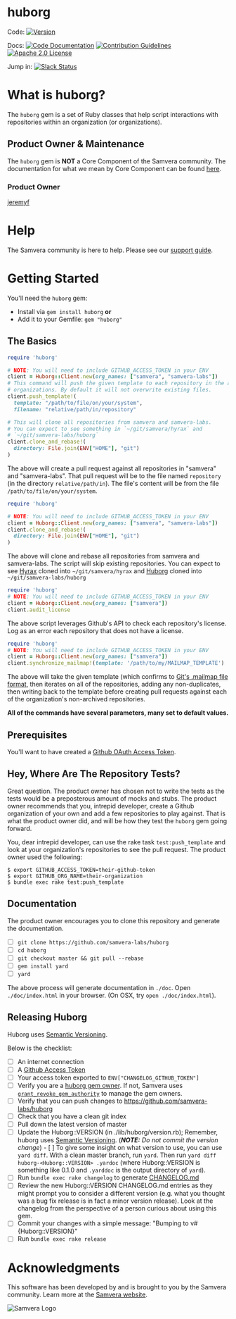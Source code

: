 # huborg

Code: [![Version](https://badge.fury.io/rb/huborg.svg)](https://rubygems.org/gems/huborg)

Docs: [![Code Documentation](https://img.shields.io/badge/CODE-Documentation-blue.svg)](https://www.rubydoc.info/gems/huborg/) [![Contribution Guidelines](http://img.shields.io/badge/CONTRIBUTING-Guidelines-blue.svg)](./CONTRIBUTING.md)
[![Apache 2.0 License](http://img.shields.io/badge/APACHE2-license-blue.svg)](./LICENSE)

Jump in: [![Slack Status](http://slack.samvera.org/badge.svg)](http://slack.samvera.org/)

# What is huborg?

The `huborg` gem is a set of Ruby classes that help script interactions with
repositories within an organization (or organizations).

## Product Owner & Maintenance

The `huborg` gem is **NOT** a Core Component of the Samvera community. The documentation for
what we mean by Core Component can be found
[here](http://samvera.github.io/core_components.html#requirements-for-a-core-component).

### Product Owner

[jeremyf](https://github.com/jeremyf)

# Help

The Samvera community is here to help. Please see our [support guide](./SUPPORT.md).

# Getting Started

You'll need the `huborg` gem:

* Install via `gem install huborg` **or**
* Add it to your Gemfile: `gem "huborg"`

## The Basics

```ruby
require 'huborg'

# NOTE: You will need to include GITHUB_ACCESS_TOKEN in your ENV
client = Huborg::Client.new(org_names: ["samvera", "samvera-labs"])
# This command will push the given template to each repository in the above
# organizations. By default it will not overwrite existing files.
client.push_template!(
  template: "/path/to/file/on/your/system",
  filename: "relative/path/in/repository"

# This will clone all repositories from samvera and samvera-labs.
# You can expect to see something in `~/git/samvera/hyrax` and
# `~/git/samvera-labs/huborg`
client.clone_and_rebase!(
  directory: File.join(ENV["HOME"], "git")
)
```

The above will create a pull request against all repositories in
"samvera" and "samvera-labs". That pull request will be to the file
named `repository` (in the directory `relative/path/in`). The file's
content will be from the file `/path/to/file/on/your/system`.

```ruby
require 'huborg'

# NOTE: You will need to include GITHUB_ACCESS_TOKEN in your ENV
client = Huborg::Client.new(org_names: ["samvera", "samvera-labs"])
client.clone_and_rebase!(
  directory: File.join(ENV["HOME"], "git")
)
```

The above will clone and rebase all repositories from samvera and
samvera-labs. The script will skip existing repositories. You can
expect to see [Hyrax](https://github.com/samvera/hyrax) cloned into
`~/git/samvera/hyrax` and [Huborg](https://github.com/samvera-labs/huborg)
cloned into `~/git/samvera-labs/huborg`

```ruby
require 'huborg'
# NOTE: You will need to include GITHUB_ACCESS_TOKEN in your ENV
client = Huborg::Client.new(org_names: ["samvera"])
client.audit_license
```

The above script leverages Github's API to check each repository's
license. Log as an error each repository that does not have a license.

```ruby
require 'huborg'
# NOTE: You will need to include GITHUB_ACCESS_TOKEN in your ENV
client = Huborg::Client.new(org_names: ["samvera"])
client.synchronize_mailmap!(template: '/path/to/my/MAILMAP_TEMPLATE')
```

The above will take the given template (which confirms to [Git's .mailmap
file format](https://www.git-scm.com/docs/git-check-mailmap), then
iterates on all of the repositories, adding any non-duplicates, then
writing back to the template before creating pull requests against
each of the organization's non-archived repositories.

**All of the commands have several parameters, many set to default values.**

## Prerequisites

You'll want to have created a [Github OAuth Access Token](https://github.com/octokit/octokit.rb#oauth-access-tokens).

## Hey, Where Are The Repository Tests?

Great question. The product owner has chosen not to write the tests as the
tests would be a preposterous amount of mocks and stubs. The product owner
recommends that you, intrepid developer, create a Github organization of your
own and add a few repositories to play against. That is what the product owner
did, and will be how they test the `huborg` gem going forward.

You, dear intrepid developer, can use the rake task `test:push_template` and
look at your organization's repositories to see the pull request. The product
owner used the following:

```console
$ export GITHUB_ACCESS_TOKEN=their-github-token
$ export GITHUB_ORG_NAME=their-organization
$ bundle exec rake test:push_template
```

## Documentation

The product owner encourages you to clone this repository and generate the
documentation.

- [ ] `git clone https://github.com/samvera-labs/huborg`
- [ ] `cd huborg`
- [ ] `git checkout master && git pull --rebase`
- [ ] `gem install yard`
- [ ] `yard`

The above process will generate documentation in `./doc`. Open `./doc/index.html`
in your browser. (On OSX, try `open ./doc/index.html`).

## Releasing Huborg

Huborg uses [Semantic Versioning](https://semver.org/).

Below is the checklist:

- [ ] An internet connection
- [ ] A [Github Access Token](https://developer.github.com/apps/building-oauth-apps/authorizing-oauth-apps/)
- [ ] Your access token exported to `ENV["CHANGELOG_GITHUB_TOKEN"]`
- [ ] Verify you are a [huborg gem owner](https://rubygems.org/gems/huborg). If not, Samvera uses
      [`grant_revoke_gem_authority`](https://github.com/samvera/maintenance/blob/master/script/grant_revoke_gem_authority.rb)
      to manage the gem owners.
- [ ] Verify that you can push changes to https://github.com/samvera-labs/huborg
- [ ] Check that you have a clean git index
- [ ] Pull down the latest version of master
- [ ] Update the Huborg::VERSION (in ./lib/huborg/version.rb); Remember, huborg
      uses [Semantic Versioning](https://semver.org). (_**NOTE:** Do not commit the version change_)
      - [ ] To give some insight on what version to use, you can use `yard diff`. With a clean master branch, run `yard`. Then run `yard diff huborg-<Huborg::VERSION> .yardoc` (where Huborg::VERSION is something like 0.1.0 and `.yarddoc` is the output directory of `yard`).
- [ ] Run `bundle exec rake changelog` to generate [CHANGELOG.md](./CHANGELOG.md)
- [ ] Review the new Huborg::VERSION CHANGELOG.md entries as they might prompt
      you to consider a different version (e.g. what you thought was a bug fix
      release is in fact a minor version release). Look at the changelog from
      the perspective of a person curious about using this gem.
- [ ] Commit your changes with a simple message: "Bumping to v#{Huborg::VERSION}"
- [ ] Run `bundle exec rake release`

# Acknowledgments

This software has been developed by and is brought to you by the Samvera community.  Learn more at the
[Samvera website](http://samvera.org/).

![Samvera Logo](https://wiki.lyrasis.org/download/thumbnails/87459292/samvera-fall-font2-200w.png?version=1&modificationDate=1498550535816&api=v2)
